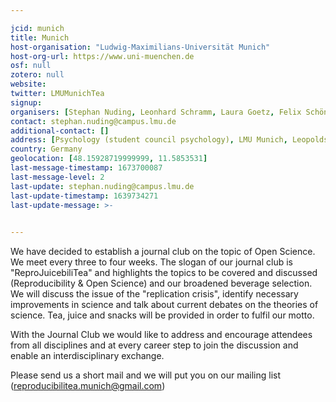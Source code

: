 ```yaml
---

jcid: munich
title: Munich
host-organisation: "Ludwig-Maximilians-Universität Munich"
host-org-url: https://www.uni-muenchen.de
osf: null
zotero: null
website: 
twitter: LMUMunichTea
signup: 
organisers: [Stephan Nuding, Leonhard Schramm, Laura Goetz, Felix Schönbrodt]
contact: stephan.nuding@campus.lmu.de
additional-contact: []
address: [Psychology (student council psychology), LMU Munich, Leopoldstraße 13 (Briefkasten Nr. 7), 80802 Munich, Bavaria]
country: Germany
geolocation: [48.15928719999999, 11.5853531]
last-message-timestamp: 1673700087
last-message-level: 2
last-update: stephan.nuding@campus.lmu.de
last-update-timestamp: 1639734271
last-update-message: >-
  

---
```


We have decided to establish a journal club on the topic of Open Science. We meet every three to four weeks. The slogan of our journal club is "ReproJuicebiliTea"
and highlights the topics to be covered and discussed (Reproducibility & Open Science) and our broadened beverage selection.
We will discuss the issue of the "replication crisis", identify necessary improvements
in science and talk about current debates on the theories of science. Tea, juice and snacks will be provided in order to fulfil our motto.

With the Journal Club we would like to address and encourage attendees from all disciplines and at every career step to join the discussion and enable an interdisciplinary exchange. 

Please send us a short mail and we will put you on our mailing list (reproducibilitea.munich@gmail.com)

